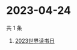 # 2023-04-24

共 1 条

<!-- BEGIN -->
<!-- 最后更新时间 Mon Apr 24 2023 04:11:21 GMT+0800 (China Standard Time) -->

1. [2023世界读书日](https://www.zhihu.com/search?q=2023世界读书日)

<!-- END -->
